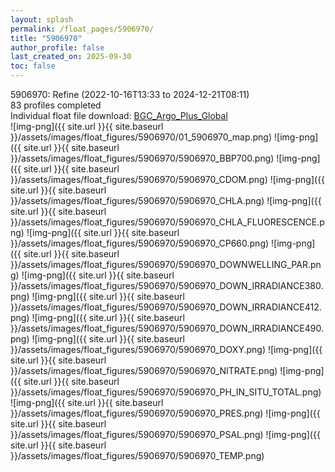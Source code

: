 ```yaml
---
layout: splash
permalink: /float_pages/5906970/
title: "5906970"
author_profile: false
last_created_on: 2025-09-30
toc: false
---
```

 
5906970: Refine (2022-10-16T13:33 to 2024-12-21T08:11)\
83 profiles completed\
Individual float file download: [BGC_Argo_Plus_Global](https://ftp.soest.hawaii.edu/bgc_argo_plus/Individual_Floats/outliers_removed/5906970_Sprof_processed.nc)\
![img-png]({{ site.url }}{{ site.baseurl }}/assets/images/float_figures/5906970/01_5906970_map.png)
![img-png]({{ site.url }}{{ site.baseurl }}/assets/images/float_figures/5906970/5906970_BBP700.png)
![img-png]({{ site.url }}{{ site.baseurl }}/assets/images/float_figures/5906970/5906970_CDOM.png)
![img-png]({{ site.url }}{{ site.baseurl }}/assets/images/float_figures/5906970/5906970_CHLA.png)
![img-png]({{ site.url }}{{ site.baseurl }}/assets/images/float_figures/5906970/5906970_CHLA_FLUORESCENCE.png)
![img-png]({{ site.url }}{{ site.baseurl }}/assets/images/float_figures/5906970/5906970_CP660.png)
![img-png]({{ site.url }}{{ site.baseurl }}/assets/images/float_figures/5906970/5906970_DOWNWELLING_PAR.png)
![img-png]({{ site.url }}{{ site.baseurl }}/assets/images/float_figures/5906970/5906970_DOWN_IRRADIANCE380.png)
![img-png]({{ site.url }}{{ site.baseurl }}/assets/images/float_figures/5906970/5906970_DOWN_IRRADIANCE412.png)
![img-png]({{ site.url }}{{ site.baseurl }}/assets/images/float_figures/5906970/5906970_DOWN_IRRADIANCE490.png)
![img-png]({{ site.url }}{{ site.baseurl }}/assets/images/float_figures/5906970/5906970_DOXY.png)
![img-png]({{ site.url }}{{ site.baseurl }}/assets/images/float_figures/5906970/5906970_NITRATE.png)
![img-png]({{ site.url }}{{ site.baseurl }}/assets/images/float_figures/5906970/5906970_PH_IN_SITU_TOTAL.png)
![img-png]({{ site.url }}{{ site.baseurl }}/assets/images/float_figures/5906970/5906970_PRES.png)
![img-png]({{ site.url }}{{ site.baseurl }}/assets/images/float_figures/5906970/5906970_PSAL.png)
![img-png]({{ site.url }}{{ site.baseurl }}/assets/images/float_figures/5906970/5906970_TEMP.png)
